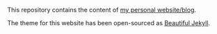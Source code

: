 This repository contains the content of [my personal website/blog](https://apoorvaanand1998.github.io/).

The theme for this website has been open-sourced as [Beautiful Jekyll](https://deanattali.com/beautiful-jekyll/).
